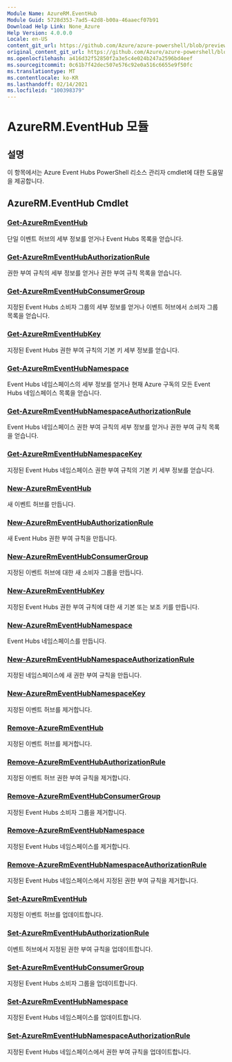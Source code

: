 ```yaml
---
Module Name: AzureRM.EventHub
Module Guid: 5728d353-7ad5-42d8-b00a-46aaecf07b91
Download Help Link: None_Azure
Help Version: 4.0.0.0
Locale: en-US
content_git_url: https://github.com/Azure/azure-powershell/blob/preview/src/ResourceManager/EventHub/Commands.EventHub/help/AzureRM.EventHub.md
original_content_git_url: https://github.com/Azure/azure-powershell/blob/preview/src/ResourceManager/EventHub/Commands.EventHub/help/AzureRM.EventHub.md
ms.openlocfilehash: a416d32f52850f2a3e5c4e024b247a2596bd4eef
ms.sourcegitcommit: 0c61b7f42dec507e576c92e0a516c6655e9f50fc
ms.translationtype: MT
ms.contentlocale: ko-KR
ms.lasthandoff: 02/14/2021
ms.locfileid: "100398379"
---
```

# AzureRM.EventHub 모듈
## 설명
이 항목에서는 Azure Event Hubs PowerShell 리소스 관리자 cmdlet에 대한 도움말을 제공합니다.

## AzureRM.EventHub Cmdlet
### [Get-AzureRmEventHub](Get-AzureRmEventHub.md)
단일 이벤트 허브의 세부 정보를 얻거나 Event Hubs 목록을 얻습니다.

### [Get-AzureRmEventHubAuthorizationRule](Get-AzureRmEventHubAuthorizationRule.md)
권한 부여 규칙의 세부 정보를 얻거나 권한 부여 규칙 목록을 얻습니다.

### [Get-AzureRmEventHubConsumerGroup](Get-AzureRmEventHubConsumerGroup.md)
지정된 Event Hubs 소비자 그룹의 세부 정보를 얻거나 이벤트 허브에서 소비자 그룹 목록을 얻습니다.

### [Get-AzureRmEventHubKey](Get-AzureRmEventHubKey.md)
지정된 Event Hubs 권한 부여 규칙의 기본 키 세부 정보를 얻습니다.

### [Get-AzureRmEventHubNamespace](Get-AzureRmEventHubNamespace.md)
Event Hubs 네임스페이스의 세부 정보를 얻거나 현재 Azure 구독의 모든 Event Hubs 네임스페이스 목록을 얻습니다.

### [Get-AzureRmEventHubNamespaceAuthorizationRule](Get-AzureRmEventHubNamespaceAuthorizationRule.md)
Event Hubs 네임스페이스 권한 부여 규칙의 세부 정보를 얻거나 권한 부여 규칙 목록을 얻습니다.

### [Get-AzureRmEventHubNamespaceKey](Get-AzureRmEventHubNamespaceKey.md)
지정된 Event Hubs 네임스페이스 권한 부여 규칙의 기본 키 세부 정보를 얻습니다.

### [New-AzureRmEventHub](New-AzureRmEventHub.md)
새 이벤트 허브를 만듭니다.

### [New-AzureRmEventHubAuthorizationRule](New-AzureRmEventHubAuthorizationRule.md)
새 Event Hubs 권한 부여 규칙을 만듭니다.

### [New-AzureRmEventHubConsumerGroup](New-AzureRmEventHubConsumerGroup.md)
지정된 이벤트 허브에 대한 새 소비자 그룹을 만듭니다.

### [New-AzureRmEventHubKey](New-AzureRmEventHubKey.md)
지정된 Event Hubs 권한 부여 규칙에 대한 새 기본 또는 보조 키를 만듭니다.

### [New-AzureRmEventHubNamespace](New-AzureRmEventHubNamespace.md)
Event Hubs 네임스페이스를 만듭니다.

### [New-AzureRmEventHubNamespaceAuthorizationRule](New-AzureRmEventHubNamespaceAuthorizationRule.md)
지정된 네임스페이스에 새 권한 부여 규칙을 만듭니다.

### [New-AzureRmEventHubNamespaceKey](New-AzureRmEventHubNamespaceKey.md)
지정된 이벤트 허브를 제거합니다.

### [Remove-AzureRmEventHub](Remove-AzureRmEventHub.md)
지정된 이벤트 허브를 제거합니다.

### [Remove-AzureRmEventHubAuthorizationRule](Remove-AzureRmEventHubAuthorizationRule.md)
지정된 이벤트 허브 권한 부여 규칙을 제거합니다.

### [Remove-AzureRmEventHubConsumerGroup](Remove-AzureRmEventHubConsumerGroup.md)
지정된 Event Hubs 소비자 그룹을 제거합니다.

### [Remove-AzureRmEventHubNamespace](Remove-AzureRmEventHubNamespace.md)
지정된 Event Hubs 네임스페이스를 제거합니다.

### [Remove-AzureRmEventHubNamespaceAuthorizationRule](Remove-AzureRmEventHubNamespaceAuthorizationRule.md)
지정된 Event Hubs 네임스페이스에서 지정된 권한 부여 규칙을 제거합니다.

### [Set-AzureRmEventHub](Set-AzureRmEventHub.md)
지정된 이벤트 허브를 업데이트합니다.

### [Set-AzureRmEventHubAuthorizationRule](Set-AzureRmEventHubAuthorizationRule.md)
이벤트 허브에서 지정된 권한 부여 규칙을 업데이트합니다.

### [Set-AzureRmEventHubConsumerGroup](Set-AzureRmEventHubConsumerGroup.md)
지정된 Event Hubs 소비자 그룹을 업데이트합니다.

### [Set-AzureRmEventHubNamespace](Set-AzureRmEventHubNamespace.md)
지정된 Event Hubs 네임스페이스를 업데이트합니다.

### [Set-AzureRmEventHubNamespaceAuthorizationRule](Set-AzureRmEventHubNamespaceAuthorizationRule.md)
지정된 Event Hubs 네임스페이스에서 권한 부여 규칙을 업데이트합니다.
